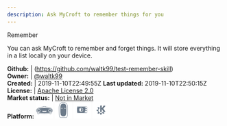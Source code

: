```yaml
---
description: Ask MyCroft to remember things for you
---
```

Remember

You can ask MyCroft to remember and forget things.
It will store everything in a list locally on your device.

**Github:** | (https://github.com/waltk99/test-remember-skill)  
**Owner:** | [@waltk99](https://github.com/waltk99)  
**Created:** | 2019-11-10T22:49:55Z  **Last updated:** 2019-11-10T22:50:15Z  
**License:** | [Apache License 2.0](https://api.github.com/licenses/apache-2.0)  
**Market status:** | [Not in Market](https://market.mycroft.ai/skill/)  
**Platform:**   ![](.gitbook/assets/mark-1-icon.png)  ![](.gitbook/assets/mark-2-icon.png)  ![](.gitbook/assets/picroft-icon.png)  ![](.gitbook/assets/kde.png)   
